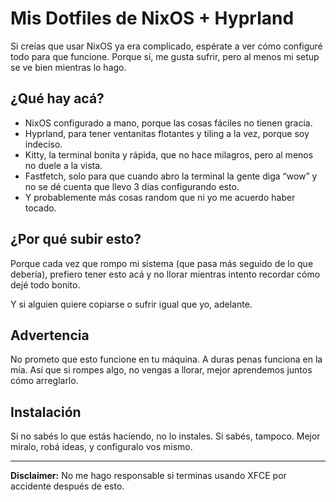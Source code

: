 # Mis Dotfiles de NixOS + Hyprland

Si creías que usar NixOS ya era complicado, espérate a ver cómo configuré todo para que funcione. Porque sí, me gusta sufrir, pero al menos mi setup se ve bien mientras lo hago.

## ¿Qué hay acá?

- NixOS configurado a mano, porque las cosas fáciles no tienen gracia.
- Hyprland, para tener ventanitas flotantes y tiling a la vez, porque soy indeciso.
- Kitty, la terminal bonita y rápida, que no hace milagros, pero al menos no duele a la vista.
- Fastfetch, solo para que cuando abro la terminal la gente diga “wow” y no se dé cuenta que llevo 3 días configurando esto.
- Y probablemente más cosas random que ni yo me acuerdo haber tocado.

## ¿Por qué subir esto?

Porque cada vez que rompo mi sistema (que pasa más seguido de lo que debería), prefiero tener esto acá y no llorar mientras intento recordar cómo dejé todo bonito.

Y si alguien quiere copiarse o sufrir igual que yo, adelante.

## Advertencia

No prometo que esto funcione en tu máquina. A duras penas funciona en la mía. Así que si rompes algo, no vengas a llorar, mejor aprendemos juntos cómo arreglarlo.

## Instalación

Si no sabés lo que estás haciendo, no lo instales. Si sabés, tampoco. Mejor miralo, robá ideas, y configuralo vos mismo.

---

**Disclaimer:** No me hago responsable si terminas usando XFCE por accidente después de esto.
